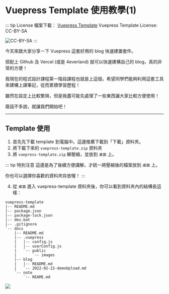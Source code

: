 # Vuepress Template 使用教學(1)

::: tip License
檔案下載： [Vuepress Template](https://drive.google.com/file/d/1ewR0JsHsdt9Jlwn_LdsbclOwmUbEhXYk/view?usp=sharing)
Vuepress Template License: CC-BY-SA

![CC-BY-SA](/images/by-sa.png)
:::

今天來跟大家分享一下 Vuepress 這套好用的 blog 快速建置套件。

搭配上 Github 及 Vercel (或是 4everland) 就可以快速建構自己的 blog，真的非常的方便！

我現在的程式設計課程第一階段課程也就是上這個，希望同學們能夠利用這套工具來建構上課筆記，從而累積學習歷程！

雖然在設定上比較繁瑣，但是我盡可能先處理了一些東西讓大家比較方便使用！

廢話不多說，就讓我們開始吧！

---

## Template 使用

1. 首先先下載 template 到電腦中。這邊推薦下載到「下載」資料夾。
2. 將下載下來的 `vuepress-template.zip` 資料夾
3. 將 `vuepress-template.zip` 解壓縮，並放到 `桌面` 上。

::: tip 特別注意
這邊是為了後續方便講解，才統一將壓縮後的檔案放到 `桌面` 上。

你也可以選擇你喜歡的資料夾存放喔！
:::

4. 從 `桌面` 進入 vuepress-template 資料夾後，你可以看到資料夾內的結構長這樣：

```
vuepress-template
|-- README.md
|-- package.json
|-- package-lock.json
|-- dev.bat
|-- .gitignore
`-- docs
    |-- README.md
    |-- .vuepress
    |   |-- config.js
    |   |-- userConfig.js
    |   `-- public
    |       `-- images
    |-- blog
    |   |-- README.md
    |   `-- 2022-02-22-demoUpload.md
    `-- note
        `-- REAME.md
```

![](/images/20220314-01-vuepress-template/2022-03-19-16-51-30.png)
